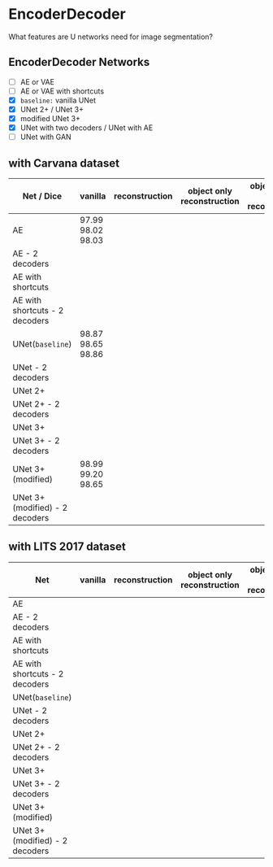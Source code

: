 # EncoderDecoder

What features are U networks need for image segmentation?

## EncoderDecoder Networks

- [ ] AE or VAE
- [ ] AE or VAE with shortcuts
- [x] `baseline:` vanilla UNet
- [x] UNet 2+ / UNet 3+
- [x] modified UNet 3+
- [x] UNet with two decoders / UNet with AE
- [ ] UNet with GAN

## with Carvana dataset

Net / Dice | vanilla | reconstruction | object only reconstruction  | object border only reconstruction
|--|--|--|--|--|
| AE | 97.99<br>98.02<br>98.03
| AE - 2 decoders |
| AE with shortcuts |
| AE with shortcuts - 2 decoders |
| UNet(`baseline`) | 98.87 <br> 98.65 <br> 98.86|
| UNet - 2 decoders |
| UNet 2+ |
| UNet 2+ - 2 decoders |
| UNet 3+ |
| UNet 3+ - 2 decoders |
| UNet 3+(modified) | 98.99<br>99.20<br>98.65
| UNet 3+(modified) - 2 decoders |

## with LITS 2017 dataset

Net| vanilla | reconstruction | object only reconstruction  | object border only reconstruction
|--|--|--|--|--|
| AE |
| AE - 2 decoders |
| AE with shortcuts |
| AE with shortcuts - 2 decoders |
| UNet(`baseline`) |
| UNet - 2 decoders |
| UNet 2+ |
| UNet 2+ - 2 decoders |
| UNet 3+ |
| UNet 3+ - 2 decoders |
| UNet 3+(modified) |
| UNet 3+(modified) - 2 decoders |
